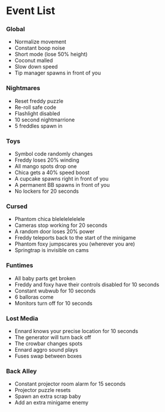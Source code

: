 # Event List

### Global
- Normalize movement
- Constant boop noise
- Short mode (lose 50% height)
- Coconut malled
- Slow down speed
- Tip manager spawns in front of you

### Nightmares
- Reset freddy puzzle
- Re-roll safe code
- Flashlight disabled
- 10 second nightmarrione
- 5 freddles spawn in

### Toys
- Symbol code randomly changes
- Freddy loses 20% winding
- All mango spots drop one
- Chica gets a 40% speed boost
- A cupcake spawns right in front of you
- A permanent BB spawns in front of you
- No lockers for 20 seconds

### Cursed
- Phantom chica blelelelelelele
- Cameras stop working for 20 seconds
- A random door loses 20% power
- Freddy teleports back to the start of the minigame
- Phantom foxy jumpscares you (wherever you are)
- Springtrap is invisible on cams

### Funtimes
- All baby parts get broken
- Freddy and foxy have their controls disabled for 10 seconds
- Constant wubwub for 10 seconds
- 6 balloras come
- Monitors turn off for 10 seconds

### Lost Media
- Ennard knows your precise location for 10 seconds
- The generator will turn back off
- The crowbar changes spots
- Ennard aggro sound plays
- Fuses swap between boxes

### Back Alley
- Constant projector room alarm for 15 seconds
- Projector puzzle resets
- Spawn an extra scrap baby
- Add an extra minigame enemy
